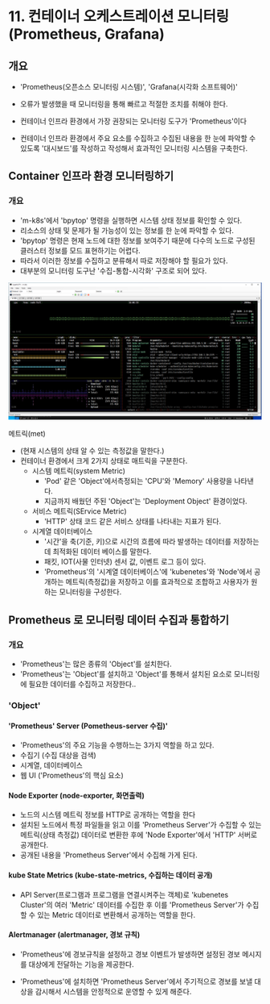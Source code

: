 # 11. 컨테이너 오케스트레이션 모니터링 (Prometheus, Grafana)

## 개요
- 'Prometheus(오픈소스 모니터링 시스템)', 'Grafana(시각화 소프트웨어)'

- 오류가 발생했을 때 모니터링을 통해 빠르고 적절한 조치를 취해야 한다.

- 컨테이너 인프라 환경에서 가장 권장되는 모니터링 도구가 'Prometheus'이다

- 컨테이너 인프라 환경에서 주요 요소를 수집하고 수집된 내용을 한 눈에 파악할 수 있도록 '대시보드'를 작성하고 작성해서 효과적인 모니터링 시스템을 구축한다.


## Container 인프라 환경 모니터링하기
### 개요
- 'm-k8s'에서 'bpytop' 명령을 실행하면 시스템 상태 정보를 확인할 수 있다.
- 리소스의 상태 및 문제가 될 가능성이 있는 정보를 한 눈에 파악할 수 있다.
- 'bpytop' 명령은 현재 노드에 대한 정보를 보여주기 때문에 다수의 노드로 구성된 클러스터 정보를 모드 표현하기는 어렵다.
- 따라서 이러한 정보를 수집하고 분류해서 따로 저장해야 할 필요가 있다.
- 대부분의 모니터링 도구난 '수집-통합-시각화' 구조로 되어 있다.

![](./img/20250610.img/0028.png)

메트릭(met)
- (현재 시스템의 상태 알 수 있는 측정값을 말한다.)
- 컨테이너 환경에서 크게 2가지 상태로 매트릭을 구분한다.
    - 시스템 메트릭(system Metric)
        - 'Pod' 같은 'Object'에서측정되는 'CPU'와 'Memory' 사용량을 나타낸다.
        - 지금까지 배웠던 주된 'Object'는 'Deployment Object' 환경이었다.
    - 서비스 메트릭(SErvice Metric)
        - 'HTTP' 상태 코드 같은 서비스 상태를 나타내는 지표가 된다.
    - 시계열 데이터베이스
        - '시간'을 축(기준, 키)으로 시간의 흐름에 따라 발생하는 데이터를 저장하는데 최적화된 데이터 베이스를 말한다.
        - 패킷, IOT(사물 인터넷) 센서 값, 이벤트 로그 등이 있다. 
        - 'Prometheus'의 '시계열 데이터베이스'에 'kubenetes'와 'Node'에서 공개하는 메트릭(측정값)을 저장하고 이를 효과적으로 조합하고 사용자가 원하는 모니터링을 구성한다. 


## Prometheus 로 모니터링 데이터 수집과 통합하기

### 개요
- 'Prometheus'는 많은 종류의 'Object'를 설치한다.
- 'Prometheus'는 'Object'를 설치하고 'Object'를 통해서 설치된 요소로 모니터링에 필요한 데이터를 수집하고 저장한다.. 


### 'Object'

#### 'Prometheus' Server (Pometheus-server 수집)'
- 'Prometheus'의 주요 기능을 수행하느는 3가지 역할을 하고 있다.
- 수집기 (수집 대상을 검색)
- 시계열, 데이터베이스
- 웹 UI ('Prometheus'의 핵심 요소)
    
#### Node Exporter (node-exporter, 화면출력)
- 노드의 시스템 메트릭 정보를 HTTP로 공개하는 역할을 한다
- 설치된 노드에서 특정 파일들을 읽고 이를 'Prometheus Server'가 수집할 수 있는 메트릭(상태 측정값) 데이터로 변환한 후에 'Node Exporter'에서 'HTTP' 서버로 공개한다. 
- 공개된 내용을 'Prometheus Server'에서 수집해 가게 된다. 

#### kube State Metrics (kube-state-metrics, 수집하는 데이터 공개)

- API Server(프로그램과 프로그램을 연결시켜주는 객체)로 'kubenetes Cluster'의 여러 'Metric' 데이터를 수집한 후 이를 'Prometheus Server'가 수집할 수 있는  Metric 데이터로 변환해서 공개하는 역할을 한다.

#### Alertmanager (alertmanager, 경보 규칙)
- 'Prometheus'에 경보규칙을 설정하고 경보 이벤트가 발생하면 설정된 경보 메시지를 대상에게 전달하는 기능을 제공한다.

- 'Prometheus'에 설치하면 'Prometheus Server'에서 주기적으로 경보를 보낼 대상을 감시해서 시스템을 안정적으로 운영할 수 있게 해준다.

